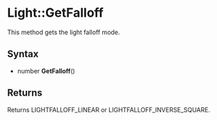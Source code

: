 # Light::GetFalloff

This method gets the light falloff mode.

## Syntax

- number **GetFalloff**()

## Returns

Returns LIGHTFALLOFF_LINEAR or LIGHTFALLOFF_INVERSE_SQUARE.
